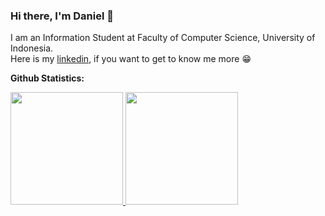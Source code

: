 ### Hi there, I'm Daniel 👋

I am an Information Student at Faculty of Computer Science, University of Indonesia.\
Here is my [linkedin](https://www.linkedin.com/in/danielfernandops/), if you want to get to know me more 😁

**Github Statistics:**
<p align="left">
<a href="https://github.com/danielfsimangunsong">
  <img height="180em" src="https://github-readme-stats-eight-theta.vercel.app/api?username=danielfsimangunsong&show_icons=true&theme=algolia&include_all_commits=true&count_private=true"/>
  <img height="180em" src="https://github-readme-stats-eight-theta.vercel.app/api/top-langs/?username=danielfsimangunsong&layout=compact&langs_count=8&theme=algolia"/>
</a>
</p>
